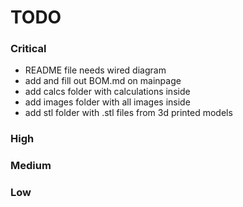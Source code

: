 # TODO
### Critical
* README file needs wired diagram
* add and fill out BOM.md on mainpage
* add calcs folder with calculations inside
* add images folder with all images inside
* add stl folder with .stl files from 3d printed models

### High


### Medium


### Low
